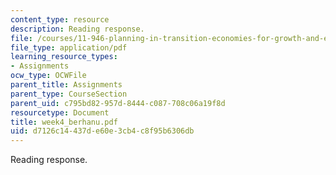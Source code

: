 ```yaml
---
content_type: resource
description: Reading response.
file: /courses/11-946-planning-in-transition-economies-for-growth-and-equity-spring-2004/d7126c14437de60e3cb4c8f95b6306db_week4_berhanu.pdf
file_type: application/pdf
learning_resource_types:
- Assignments
ocw_type: OCWFile
parent_title: Assignments
parent_type: CourseSection
parent_uid: c795bd82-957d-8444-c087-708c06a19f8d
resourcetype: Document
title: week4_berhanu.pdf
uid: d7126c14-437d-e60e-3cb4-c8f95b6306db
---
```

Reading response.